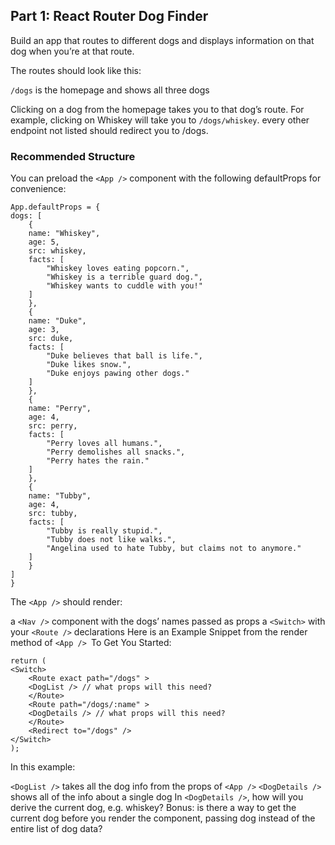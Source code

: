 ## Part 1: React Router Dog Finder
Build an app that routes to different dogs and displays information on that dog when you’re at that route.

The routes should look like this:

`/dogs` is the homepage and shows all three dogs

Clicking on a dog from the homepage takes you to that dog’s route. For example, clicking on Whiskey will take you to `/dogs/whiskey`.
every other endpoint not listed should redirect you to /dogs.



### Recommended Structure
You can preload the `<App />` component with the following defaultProps for convenience:


    App.defaultProps = {
    dogs: [
        {
        name: "Whiskey",
        age: 5,
        src: whiskey,
        facts: [
            "Whiskey loves eating popcorn.",
            "Whiskey is a terrible guard dog.",
            "Whiskey wants to cuddle with you!"
        ]
        },
        {
        name: "Duke",
        age: 3,
        src: duke,
        facts: [
            "Duke believes that ball is life.",
            "Duke likes snow.",
            "Duke enjoys pawing other dogs."
        ]
        },
        {
        name: "Perry",
        age: 4,
        src: perry,
        facts: [
            "Perry loves all humans.",
            "Perry demolishes all snacks.",
            "Perry hates the rain."
        ]
        },
        {
        name: "Tubby",
        age: 4,
        src: tubby,
        facts: [
            "Tubby is really stupid.",
            "Tubby does not like walks.",
            "Angelina used to hate Tubby, but claims not to anymore."
        ]
        }
    ]
    }
The `<App />` should render:

a `<Nav />` component with the dogs’ names passed as props
a `<Switch>` with your `<Route />` declarations
Here is an Example Snippet from the render method of `<App /> `To Get You Started:

    return (
    <Switch>
        <Route exact path="/dogs" >
        <DogList /> // what props will this need?
        </Route>
        <Route path="/dogs/:name" >
        <DogDetails /> // what props will this need?
        </Route>
        <Redirect to="/dogs" />
    </Switch>
    );
In this example:

`<DogList />` takes all the dog info from the props of `<App />`
`<DogDetails />` shows all of the info about a single dog
In `<DogDetails />`, how will you derive the current dog, e.g. whiskey?
Bonus: is there a way to get the current dog before you render the component, passing dog instead of the entire list of dog data?